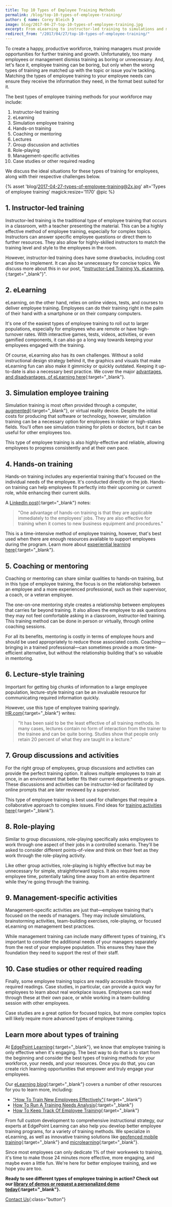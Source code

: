 ```yaml
---
title: Top 10 Types of Employee Training Methods
permalink: /blog/top-10-types-of-employee-training/
author: { name: Corey Bleich }
image: blog/2017-04-27-top-10-types-of-employee-training.jpg
excerpt: From eLearning to instructor-led training to simulations and more, this is your guide to the best types of training methods for your workforce. 
redirect_from: "/2017/04/27/top-10-types-of-employee-training/"
---
```


To create a happy, productive workforce, training managers must provide opportunities for further training and growth. Unfortunately, too many employees or management dismiss training as boring or unnecessary. And, let's face it, employee training can be boring, but only when the wrong types of training are matched up with the topic or issue you're tackling. Matching the types of employee training to your employee needs can ensure they receive the information they need, in the format best suited for it.

The best types of employee training methods for your workforce may include:

1.  Instructor-led training
2.  eLearning
3.  Simulation employee training
4.  Hands-on training
5.  Coaching or mentoring
6.  Lectures
7.  Group discussion and activities
8.  Role-playing
9.  Management-specific activities
10.  Case studies or other required reading

We discuss the ideal situations for these types of training for employees, along with their respective challenges below. 

{% asset 'blog/2017-04-27-types-of-employee-training@2x.jpg'
  alt='Types of employee training'
  magick:resize='1170' @pic %}

## 1. Instructor-led training

Instructor-led training is the traditional type of employee training that occurs in a classroom, with a teacher presenting the material.
This can be a highly effective method of employee training, especially for complex topics. Instructors can answer specific employee questions or direct them to further resources. They also allow for highly-skilled instructors to match the training level and style to the employees in the room.

However, instructor-led training does have some drawbacks, including cost and time to implement. It can also be unnecessary for concise topics. We discuss more about this in our post, "[Instructor-Led Training Vs. eLearning.](/blog/Instructor-led-Training-vs-eLearning/){:target="_blank"}".

## 2. eLearning

eLearning, on the other hand, relies on online videos, tests, and courses to deliver employee training. Employees can do their training right in the palm of their hand with a smartphone or on their company computers. 

It's one of the easiest types of employee training to roll out to larger populations, especially for employees who are remote or have high-turnover rates. With interactive games, tests, videos, activities, or even gamified components, it can also go a long way towards keeping your employees engaged with the training.

Of course, eLearning also has its own challenges. Without a solid instructional design strategy behind it, the graphics and visuals that make eLearning fun can also make it gimmicky or quickly outdated. Keeping it up-to-date is also a necessary best practice. We cover the major [advantages, and disadvantages, of eLearning here](/blog/advantages-of-elearning/){:target="_blank"}. 

## 3. Simulation employee training

Simulation training is most often provided through a computer, [augmented](/blog/future-of-augmented-reality/){:target="_blank"}, or virtual reality device. Despite the initial costs for producing that software or technology, however, simulation training can be a necessary option for employees in riskier or high-stakes fields. You'll often see simulation training for pilots or doctors, but it can be useful for other employees too.

This type of employee training is also highly-effective and reliable, allowing employees to progress consistently and at their own pace.

## 4. Hands-on training

Hands-on training includes any experiential training that's focused on the individual needs of the employee. It's conducted directly on the job. Hands-on training can help employees fit perfectly into their upcoming or current role, while enhancing their current skills.

A [LinkedIn post](https://www.linkedin.com/pulse/5-effective-employee-training-techniques-work-jason-silver){:target="_blank"} notes:

> "One advantage of hands-on training is that they are applicable immediately to the employees’ jobs. They are also effective for training when it comes to new business equipment and procedures."

This is a time-intensive method of employee training, however, that's best used when there are enough resources available to support employees during the program. Learn more about [experiential learning here](/blog/benefits-of-experiential-learning/){:target="_blank"}.

## 5. Coaching or mentoring

Coaching or mentoring can share similar qualities to hands-on training, but in this type of employee training, the focus is on the relationship between an employee and a more experienced professional, such as their supervisor, a coach, or a veteran employee.

The one-on-one mentoring style creates a relationship between employees that carries far beyond training. It also allows the employee to ask questions they may not feel comfortable asking in a classroom, instructor-led training. This training method can be done in person or virtually, through online coaching sessions. 

For all its benefits, mentoring is costly in terms of employee hours and should be used appropriately to reduce those associated costs. Coaching—bringing in a trained professional—can sometimes provide a more time-efficient alternative, but without the relationship building that's so valuable in mentoring.

## 6. Lecture-style training

Important for getting big chunks of information to a large employee population, lecture-style training can be an invaluable resource for communicating required information quickly.

However, use this type of employee training sparingly. [HR.com](https://www.hr.com/en/communities/training_and_development/list-of-training-methods_eacwezdm.html){:target="_blank"} writes:

> "It has been said to be the least effective of all training methods. In many cases, lectures contain no form of interaction from the trainer to the trainee and can be quite boring. Studies show that people only retain 20 percent of what they are taught in a lecture."

## 7. Group discussions and activities

For the right group of employees, group discussions and activities can provide the perfect training option. It allows multiple employees to train at once, in an environment that better fits their current departments or groups. These discussions and activities can be instructor-led or facilitated by online prompts that are later reviewed by a supervisor.

This type of employee training is best used for challenges that require a collaborative approach to complex issues. Find ideas for [training activities here](/blog/leadership-training-activities-for-employees/){:target="_blank"}.

## 8. Role-playing

Similar to group discussions, role-playing specifically asks employees to work through one aspect of their jobs in a controlled scenario. They'll be asked to consider different points-of-view and think on their feet as they work through the role-playing activity.

Like other group activities, role-playing is highly effective but may be unnecessary for simple, straightforward topics. It also requires more employee time, potentially taking time away from an entire department while they're going through the training.

## 9. Management-specific activities

Management-specific activities are just that—employee training that's focused on the needs of managers. They may include simulations, brainstorming activities, team-building exercises, role-playing, or focused eLearning on management best practices.

While management training can include many different types of training, it's important to consider the additional needs of your managers separately from the rest of your employee population. This ensures they have the foundation they need to support the rest of their staff.

## 10. Case studies or other required reading

Finally, some employee training topics are readily accessible through required readings. Case studies, in particular, can provide a quick way for employees to learn about real workplace issues. Employees can read through these at their own pace, or while working in a team-building session with other employees.

Case studies are a great option for focused topics, but more complex topics will likely require more advanced types of employee training.

## Learn more about types of training

At [EdgePoint Learning](/about/){:target="_blank"}, we know that employee training is only effective when it's engaging. The best way to do that is to start from the beginning and consider the best types of training methods for your workforce, your needs, and your resources. Once you do that, you can create rich learning opportunities that empower and truly engage your employees.

Our [eLearning blog](/blog/){:target="_blank"} covers a number of other resources for you to learn more, including: 

* ["How To Train New Employees Effectively"](https://www.edgepointlearning.com/blog/how-to-train-new-employees/){:target="_blank"}
* [How To Run A Training Needs Analysis](https://www.edgepointlearning.com/blog/training-needs-analysis/){:target="_blank"}
* [How To Keep Track Of Employee Training](https://www.edgepointlearning.com/blog/how-to-keep-track-of-training/){:target="_blank"}

From full custom development to comprehensive instructional strategy, our experts at EdgePoint Learning can also help you develop better employee training programs, for a variety of training methods. We specialize in eLearning, as well as innovative training solutions like [geofenced mobile training](/blog/pinpoint-partnership/){:target="_blank"} and [microlearning](/blog/types-of-microlearning/){:target="_blank"}.

Since most employees can only dedicate 1% of their workweek to training, it's time to make those 24 minutes more effective, more engaging, and maybe even a little fun. We're here for better employee training, and we hope you are too. 

<strong>Ready to see different types of employee training in action? Check out our [library of demos or request a personalized demo today](/form/demo/){:target="_blank"}.</strong>

[Contact Us](/contact/ ){:class="button"}
